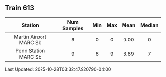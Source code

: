 ## Train 613

| Station | Num Samples | Min | Max | Mean | Median |
| :-----: | :---------: | :-: | :-: | :--: | :----: |
| Martin Airport MARC Sb | 9 | 0 | 0 | 0.00 | 0 |
| Penn Station MARC Sb | 9 | 6 | 9 | 6.89 | 7 |


Last Updated: 2025-10-28T03:32:47.920790-04:00
